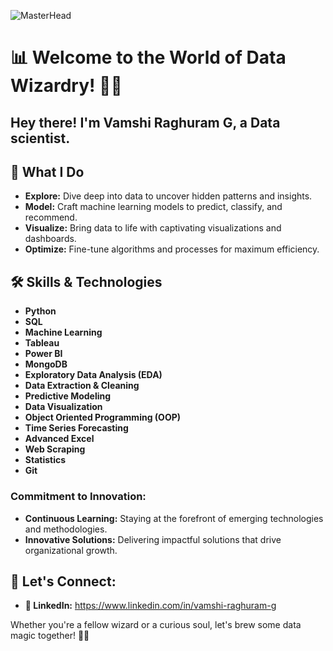 ![MasterHead](https://cdn.dribbble.com/users/2069402/screenshots/5574718/gif-4mb.gif )

# 📊 Welcome to the World of Data Wizardry! 🧙‍♂️

## Hey there! I'm Vamshi Raghuram G, a Data scientist. 

## 🚀 What I Do
- **Explore:** Dive deep into data to uncover hidden patterns and insights.
- **Model:** Craft machine learning models to predict, classify, and recommend.
- **Visualize:** Bring data to life with captivating visualizations and dashboards.
- **Optimize:** Fine-tune algorithms and processes for maximum efficiency.

## 🛠️ Skills & Technologies

- **Python**  
- **SQL**
- **Machine Learning**  
- **Tableau**
- **Power BI**
- **MongoDB**
- **Exploratory Data Analysis (EDA)** 
- **Data Extraction & Cleaning**
- **Predictive Modeling** 
- **Data Visualization**
- **Object Oriented Programming (OOP)**
- **Time Series Forecasting** 
- **Advanced Excel** 
- **Web Scraping** 
- **Statistics**
- **Git** 

### Commitment to Innovation:
- **Continuous Learning:** Staying at the forefront of emerging technologies and methodologies.
- **Innovative Solutions:** Delivering impactful solutions that drive organizational growth.

## 💬 Let's Connect:
- **💼 LinkedIn:** https://www.linkedin.com/in/vamshi-raghuram-g

Whether you're a fellow wizard or a curious soul, let's brew some data magic together! 🌟🔮
